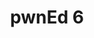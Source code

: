 ---
layout: default
title: pwnEd 6
username: pwnEd
edition: 6
year: "2025" # Must be a string as it's used to index the _data directory
event_over: False
qual_start: 2025-03-08 00:00:00
qual_end: 2025-03-09 23:59:59
finals_start: 2025-04-12 09:00:00
conf_start: 2025-04-13 09:00:00
animation_src: "//cdn.jsdelivr.net/npm/vanta@latest/dist/vanta.trunk.min.js"
---